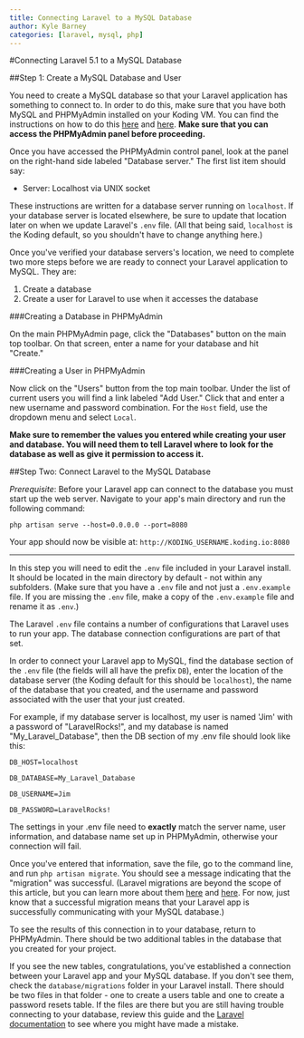 ```yaml
---
title: Connecting Laravel to a MySQL Database
author: Kyle Barney
categories: [laravel, mysql, php]
---
```


#Connecting Laravel 5.1 to a MySQL Database

##Step 1: Create a MySQL Database and User

You need to create a MySQL database so that your Laravel application has something to connect to. In order to do this, make sure that you have both MySQL and PHPMyAdmin installed on your Koding VM. You can find the instructions on how to do this [here](http://learn.koding.com/guides/installing-mysql/) and [here](http://learn.koding.com/guides/install-phpmyadmin/). **Make sure that you can access the PHPMyAdmin panel before proceeding.**

Once you have accessed the PHPMyAdmin control panel, look at the panel on the right-hand side labeled "Database server." The first list item should say: 
- Server: Localhost via UNIX socket

These instructions are written for a database server running on `localhost`. If your database server is located elsewhere, be sure to update that location later on when we update Laravel's `.env` file. (All that being said, `localhost` is the Koding default, so you shouldn't have to change anything here.)

Once you've verified your database servers's location, we need to complete two more steps before we are ready to connect your Laravel application to MySQL. They are:
1. Create a database
2. Create a user for Laravel to use when it accesses the database
  
###Creating a Database in PHPMyAdmin

On the main PHPMyAdmin page, click the "Databases" button on the main top toolbar. On that screen, enter a name for your database and hit "Create."

###Creating a User in PHPMyAdmin

Now click on the "Users" button from the top main toolbar. Under the list of current users you will find a link labeled "Add User." Click that and enter a new username and password combination. For the `Host` field, use the dropdown menu and select `Local`.

**Make sure to remember the values you entered while creating your user and database. You will need them to tell Laravel where to look for the database as well as give it permission to access it.**

##Step Two: Connect Laravel to the MySQL Database

*Prerequisite*: Before your Laravel app can connect to the database you must start up the web server. Navigate to your app's main directory and run the following command:

`php artisan serve --host=0.0.0.0 --port=8080`

Your app should now be visible at: `http://KODING_USERNAME.koding.io:8080`

---

In this step you will need to edit the `.env` file included in your Laravel install. It should be located in the main directory by default - not within any subfolders. (Make sure that you have a `.env` file and not just a `.env.example` file. If you are missing the `.env` file, make a copy of the `.env.example` file and rename it as `.env`.)

The Laravel `.env` file contains a number of configurations that Laravel uses to run your app. The database connection configurations are part of that set.

In order to connect your Laravel app to MySQL, find the database section of the `.env` file (the fields will all have the prefix `DB`), enter the location of the database server (the Koding default for this should be `localhost`), the name of the database that you created, and the username and password associated with the user that your just created.
  
For example, if my database server is localhost, my user is named 'Jim' with a password of "LaravelRocks!", and my database is named "My_Laravel_Database", then the DB section of my .env file should look like this:

```
DB_HOST=localhost

DB_DATABASE=My_Laravel_Database

DB_USERNAME=Jim

DB_PASSWORD=LaravelRocks!
```
  
The settings in your .env file need to **exactly** match the server name, user information, and database name set up in PHPMyAdmin, otherwise your connection will fail.

Once you've entered that information, save the file, go to the command line, and  run `php artisan migrate`. You should see a message indicating that the "migration" was successful. (Laravel migrations are beyond the scope of this article, but you can learn more about them [here](http://laravel.com/docs/5.1/migrations) and [here](https://laracasts.com/series/laravel-5-fundamentals/episodes/7). For now, just know that a successful migration means that your Laravel app is successfully communicating with your MySQL database.)

To see the results of this connection in to your database, return to PHPMyAdmin. There should be two additional tables in the database that you created for your project.

If you see the new tables, congratulations, you've established a connection between your Laravel app and your MySQL database. If you don't see them, check the `database/migrations` folder in your Laravel install. There should be two files in that folder - one to create a users table and one to create a password resets table. If the files are there but you are still having trouble connecting to your database, review this guide and the [Laravel documentation](http://laravel.com/docs/5.1) to see where you might have made a mistake.
